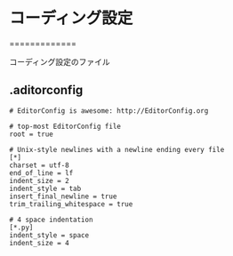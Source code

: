 # コーディング設定
=============

コーディング設定のファイル

## .aditorconfig

```
# EditorConfig is awesome: http://EditorConfig.org

# top-most EditorConfig file
root = true

# Unix-style newlines with a newline ending every file
[*]
charset = utf-8
end_of_line = lf
indent_size = 2
indent_style = tab
insert_final_newline = true
trim_trailing_whitespace = true

# 4 space indentation
[*.py]
indent_style = space
indent_size = 4
```

